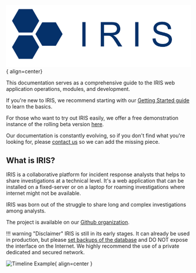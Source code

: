 # 

![Timeline Example](_static/logo_blue.png){ align=center}

This documentation serves as a comprehensive guide to the IRIS web application operations, modules, and development. 

If you're new to IRIS, we recommend starting with our [Getting Started guide](getting_started/) to learn the basics. 

For those who want to try out IRIS easily, we offer a free demonstration instance of the rolling beta version [here](https://v200.beta.dfir-iris.org). 

Our documentation is constantly evolving, so if you don't find what you're looking for, please [contact us](/contact) so we can add the missing piece. 

## What is IRIS?
IRIS is a collaborative platform for incident response analysts that helps to share investigations at a technical level. It's a web application that can be installed on a fixed-server or on a laptop for roaming investigations where internet might not be available. 

IRIS was born out of the struggle to share long and complex investigations among analysts. 

The project is available on our [Github organization](https://github.com/dfir-iris).

!!! warning "Disclaimer"
    IRIS is still in its early stages. It can already be used in production, but please [set backups of the database](/operations/upgrades/#backing-up-db) and DO NOT expose the interface on the Internet.
    We highly recommend the use of a private dedicated and secured network. 

![Timeline Example](_static/timeline_speed.gif){ align=center }
